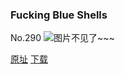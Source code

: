 ### Fucking Blue Shells
No.290
![图片不见了~~~](https://imgs.xkcd.com/comics/fucking_blue_shells.png)

[原址](https://xkcd.com//290) [下载](https://imgs.xkcd.com/comics/fucking_blue_shells.png)

